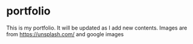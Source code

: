 # portfolio
This is my portfolio. It will be  updated as I add new contents.
Images are from https://unsplash.com/ and google images
